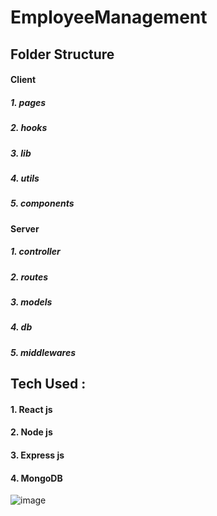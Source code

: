 # EmployeeManagement

## Folder Structure
#### Client
##### 1. pages
##### 2. hooks
##### 3. lib
##### 4. utils
##### 5. components

#### Server
##### 1. controller
##### 2. routes
##### 3. models
##### 4. db
##### 5. middlewares

## Tech Used :
#### 1. React js
#### 2. Node js
#### 3. Express js
#### 4. MongoDB

![image](https://github.com/rajuldixit/EmployeeManagement/assets/17043105/e0b6446e-d5d4-4fee-a6f5-09525cfe67cc)
